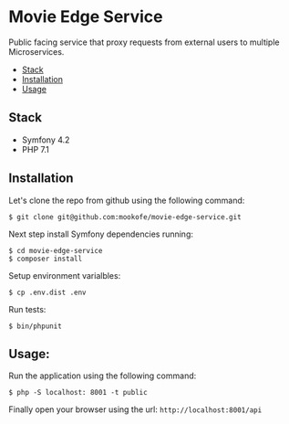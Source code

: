 # Movie Edge Service

Public facing service that proxy requests from external users to multiple Microservices.

- [Stack](#stack)
- [Installation](#installation)
- [Usage](#usage)

## Stack

* Symfony 4.2
* PHP 7.1

## Installation

Let's clone the repo from github using the following command:

```
$ git clone git@github.com:mookofe/movie-edge-service.git
```

Next step install Symfony dependencies running:

```
$ cd movie-edge-service
$ composer install
```

Setup environment varialbles:

```batch
$ cp .env.dist .env
```

Run tests:

```batch
$ bin/phpunit
```

## Usage:
Run the application using the following command:

```batch
$ php -S localhost: 8001 -t public
```

Finally open your browser using the url: `http://localhost:8001/api`